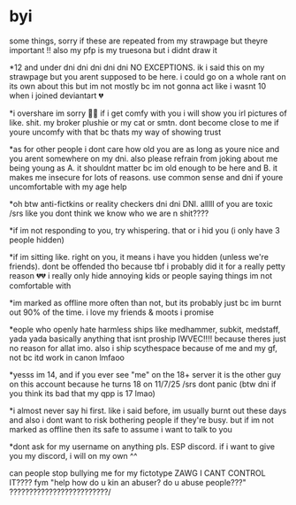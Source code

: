 # byi
some things, sorry if these are repeated from my strawpage but theyre important !! also my pfp is my truesona but i didnt draw it

*12 and under dni dni dni dni dni NO EXCEPTIONS. ik i said this on my strawpage but you arent supposed to be here. i could go on a whole rant on its own about this but im not mostly bc im not gonna act like i wasnt 10 when i joined deviantart 💔

*i overshare im sorry 🥀🥀 if i get comfy with you i will show you irl pictures of like. shit. my broker plushie or my cat or smtn. dont become close to me if youre uncomfy with that bc thats my way of showing trust

*as for other people i dont care how old you are as long as youre nice and you arent somewhere on my dni. also please refrain from joking about me being young as A. it shouldnt matter bc im old enough to be here and B. it makes me insecure for lots of reasons. use common sense and dni if youre uncomfortable with my age help

*oh btw anti-fictkins or reality checkers dni dni DNI. alllll of you are toxic /srs like you dont think we know who we are n shit????

*if im not responding to you, try whispering. that or i hid you (i only have 3 people hidden)

*if im sitting like. right on you, it means i have you hidden (unless we're friends). dont be offended tho because tbf i probably did it for a really petty reason 💔💔 i really only hide annoying kids or people saying things im not comfortable with

*im marked as offline more often than not, but its probably just bc im burnt out 90% of the time. i love my friends & moots i promise

*eople who openly hate harmless ships like medhammer, subkit, medstaff, yada yada basically anything that isnt proship IWVEC!!!! because theres just no reason for allat imo. also i ship scythespace because of me and my gf, not bc itd work in canon lmfaoo

*yesss im 14, and if you ever see "me" on the 18+ server it is the other guy on this account because he turns 18 on 11/7/25 /srs dont panic (btw dni if you think its bad that my qpp is 17 lmao)

*i almost never say hi first. like i said before, im usually burnt out these days and also i dont want to risk bothering people if they're busy. but if im not marked as offline then its safe to assume i want to talk to you

*dont ask for my username on anything pls. ESP discord. if i want to give you my discord, i will on my own ^^ 

can people stop bullying me for my fictotype ZAWG I CANT CONTROL IT???? fym "help how do u kin an abuser? do u abuse people???" ?????????????????????????/
